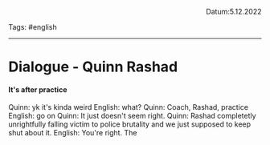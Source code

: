<p align="right">Datum:5.12.2022</p>

Tags: #english 

---
# Dialogue - Quinn Rashad
#### It's after practice
Quinn: yk it's kinda weird
English: what?
Quinn: Coach, Rashad, practice
English: go on
Quinn: It just doesn't seem right.
Quinn: Rashad completetly unrightfully falling victim to police brutality and we just supposed to keep shut about it.
English: You're right. The 
